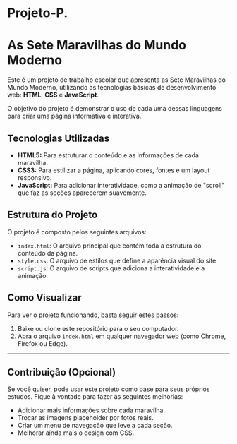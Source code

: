 # Projeto-P.

# As Sete Maravilhas do Mundo Moderno

Este é um projeto de trabalho escolar que apresenta as Sete Maravilhas do Mundo Moderno, utilizando as tecnologias básicas de desenvolvimento web: **HTML**, **CSS** e **JavaScript**.

O objetivo do projeto é demonstrar o uso de cada uma dessas linguagens para criar uma página informativa e interativa.

## Tecnologias Utilizadas

* **HTML5:** Para estruturar o conteúdo e as informações de cada maravilha.
* **CSS3:** Para estilizar a página, aplicando cores, fontes e um layout responsivo.
* **JavaScript:** Para adicionar interatividade, como a animação de "scroll" que faz as seções aparecerem suavemente.

## Estrutura do Projeto

O projeto é composto pelos seguintes arquivos:

* `index.html`: O arquivo principal que contém toda a estrutura do conteúdo da página.
* `style.css`: O arquivo de estilos que define a aparência visual do site.
* `script.js`: O arquivo de scripts que adiciona a interatividade e a animação.

## Como Visualizar

Para ver o projeto funcionando, basta seguir estes passos:

1.  Baixe ou clone este repositório para o seu computador.
2.  Abra o arquivo `index.html` em qualquer navegador web (como Chrome, Firefox ou Edge).

---

## Contribuição (Opcional)

Se você quiser, pode usar este projeto como base para seus próprios estudos. Fique à vontade para fazer as seguintes melhorias:

* Adicionar mais informações sobre cada maravilha.
* Trocar as imagens placeholder por fotos reais.
* Criar um menu de navegação que leve a cada seção.
* Melhorar ainda mais o design com CSS.
